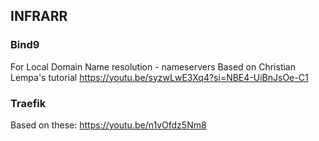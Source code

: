 ## INFRARR
### Bind9 
For Local Domain Name resolution - nameservers
Based on Christian Lempa's tutorial https://youtu.be/syzwLwE3Xq4?si=NBE4-UiBnJsOe-C1

### Traefik
Based on these:
https://youtu.be/n1vOfdz5Nm8